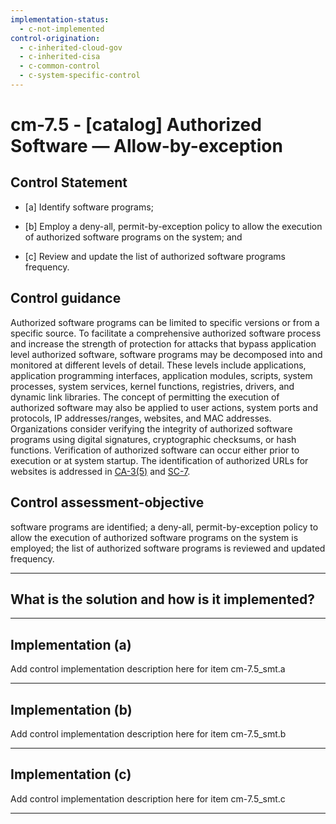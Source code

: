 ```yaml
---
implementation-status:
  - c-not-implemented
control-origination:
  - c-inherited-cloud-gov
  - c-inherited-cisa
  - c-common-control
  - c-system-specific-control
---
```


# cm-7.5 - \[catalog\] Authorized Software — Allow-by-exception

## Control Statement

- \[a\] Identify software programs;

- \[b\] Employ a deny-all, permit-by-exception policy to allow the execution of authorized software programs on the system; and

- \[c\] Review and update the list of authorized software programs frequency.

## Control guidance

Authorized software programs can be limited to specific versions or from a specific source. To facilitate a comprehensive authorized software process and increase the strength of protection for attacks that bypass application level authorized software, software programs may be decomposed into and monitored at different levels of detail. These levels include applications, application programming interfaces, application modules, scripts, system processes, system services, kernel functions, registries, drivers, and dynamic link libraries. The concept of permitting the execution of authorized software may also be applied to user actions, system ports and protocols, IP addresses/ranges, websites, and MAC addresses. Organizations consider verifying the integrity of authorized software programs using digital signatures, cryptographic checksums, or hash functions. Verification of authorized software can occur either prior to execution or at system startup. The identification of authorized URLs for websites is addressed in [CA-3(5)](#ca-3.5) and [SC-7](#sc-7).

## Control assessment-objective

software programs are identified;
a deny-all, permit-by-exception policy to allow the execution of authorized software programs on the system is employed;
the list of authorized software programs is reviewed and updated frequency.

______________________________________________________________________

## What is the solution and how is it implemented?

<!-- Please leave this section blank and enter implementation details in the parts below. -->

______________________________________________________________________

## Implementation (a)

Add control implementation description here for item cm-7.5_smt.a

______________________________________________________________________

## Implementation (b)

Add control implementation description here for item cm-7.5_smt.b

______________________________________________________________________

## Implementation (c)

Add control implementation description here for item cm-7.5_smt.c

______________________________________________________________________
